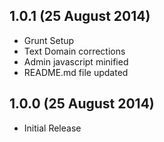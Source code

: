 ## 1.0.1 (25 August 2014)

* Grunt Setup
* Text Domain corrections
* Admin javascript minified
* README.md file updated

## 1.0.0 (25 August 2014)

* Initial Release